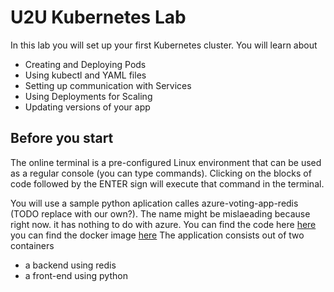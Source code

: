 # U2U Kubernetes Lab

In this lab you will set up your first Kubernetes cluster. You will learn about 
- Creating and Deploying Pods
- Using kubectl and YAML files
- Setting up communication with Services
- Using Deployments for Scaling
- Updating versions of your app

## Before you start
The online terminal is a pre-configured Linux environment that can be used as a regular console (you can type commands). Clicking on the blocks of code followed by the ENTER sign will execute that command in the terminal.

You will use a sample python aplication calles azure-voting-app-redis (TODO replace with our own?). The name might be mislaeading because right now. it has nothing to do with azure.
You can find the code here [here](https://github.com/Azure-Samples/azure-voting-app-redis)
you can find the docker image [here](https://hub.docker.com/r/microsoft/azure-vote-front-redis/)
The application consists out of two containers
- a backend using redis
- a front-end using python 
